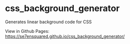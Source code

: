 # css_background_generator
Generates linear background code for CSS

View in Github Pages: https://se7ensquared.github.io/css_background_generator/
